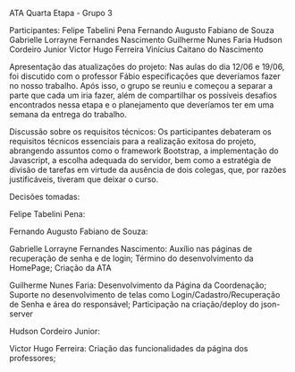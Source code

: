 ATA Quarta Etapa - Grupo 3

Participantes:
Felipe Tabelini Pena
Fernando Augusto Fabiano de Souza
Gabrielle Lorrayne Fernandes Nascimento
Guilherme Nunes Faria
Hudson Cordeiro Junior
Victor Hugo Ferreira
Vinícius Caitano do Nascimento

Apresentação das atualizações do projeto:
Nas aulas do dia 12/06 e 19/06, foi discutido com o professor Fábio especificações que deveríamos fazer no nosso trabalho. Após isso, o grupo se reuniu e começou a separar a parte que cada um iria fazer, além de compartilhar os possíveis desafios encontrados nessa etapa e o planejamento que deveríamos ter em uma semana da entrega do trabalho.

Discussão sobre os requisitos técnicos:
Os participantes debateram os requisitos técnicos essenciais para a realização exitosa do projeto, abrangendo assuntos como o framework Bootstrap, a implementação do Javascript, a escolha adequada do servidor, bem como a estratégia de divisão de tarefas em virtude da ausência de dois colegas, que, por razões justificáveis, tiveram que deixar o curso.

Decisões tomadas:

Felipe Tabelini Pena:


Fernando Augusto Fabiano de Souza:


Gabrielle Lorrayne Fernandes Nascimento:
Auxílio nas páginas de recuperação de senha e de login;
Término do desenvolvimento da HomePage;
Criação da ATA

Guilherme Nunes Faria:
Desenvolvimento da Página da Coordenação;
Suporte no desenvolvimento de telas como Login/Cadastro/Recuperação de Senha e área do responsável;
Participação na criação/deploy do json-server

Hudson Cordeiro Junior:


Victor Hugo Ferreira:
Criação das funcionalidades da página dos professores;

